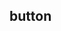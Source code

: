 ## button

<script setup>
  import ExampleCmp from './ExampleCmp.vue'
</script>

<ExampleCmp></ExampleCmp>
